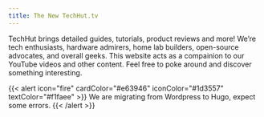 ```yaml
---
title: The New TechHut.tv
---
```

TechHut brings detailed guides, tutorials, product reviews and more! We’re tech enthusiasts, hardware admirers, home lab builders, open-source advocates, and overall geeks. This website acts as a compainion to our YouTube videos and other content. Feel free to poke around and discover something interesting.

{{< alert icon="fire" cardColor="#e63946" iconColor="#1d3557" textColor="#f1faee" >}}
We are migrating from Wordpress to Hugo, expect some errors.
{{< /alert >}}
